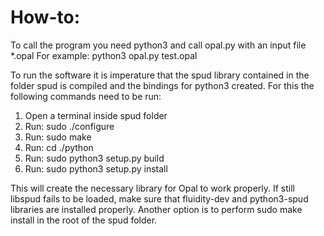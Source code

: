 # How-to:

To call the program you need python3 and call opal.py with an input file *.opal 
For example: python3 opal.py test.opal

To run the software it is imperature that the spud library contained in the folder spud is compiled and the bindings for python3 created. For this the following commands need to be run:
1) Open a terminal inside spud folder
2) Run: sudo ./configure
3) Run: sudo make 
4) Run: cd ./python
5) Run: sudo python3 setup.py build 
6) Run: sudo python3 setup.py install

This will create the necessary library for Opal to work properly.
If still libspud fails to be loaded, make sure that fluidity-dev and python3-spud libraries are installed properly. Another option is to perform sudo make install in the root of the spud folder.







